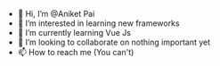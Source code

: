 - 👋 Hi, I’m @Aniket Pai
- 👀 I’m interested in learning new frameworks
- 🌱 I’m currently learning Vue Js
- 💞️ I’m looking to collaborate on nothing important yet
- 📫 How to reach me (You can't)

<!---
codewall101/codewall101 is a ✨ special ✨ repository because its `README.md` (this file) appears on your GitHub profile.
You can click the Preview link to take a look at your changes.
--->
